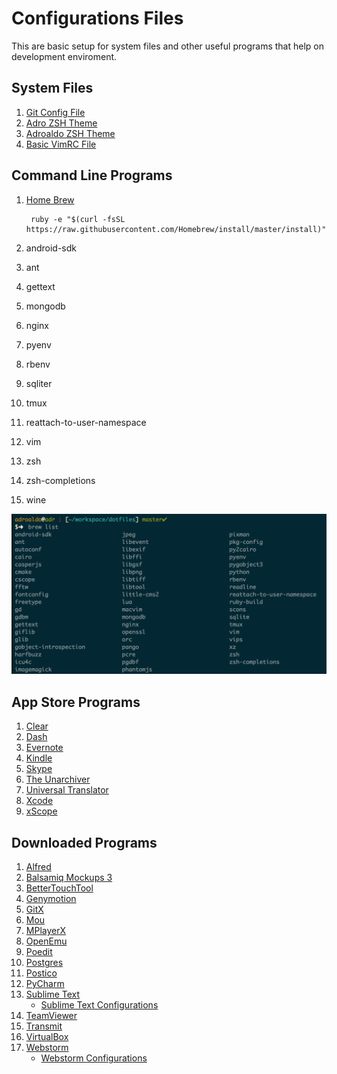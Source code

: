 # Configurations Files

This are basic setup for system files and other useful programs that help on development enviroment.

## System Files

1. [Git Config File](./.gitcofig)
1. [Adro ZSH Theme](./.adro.zsh-theme)
1. [Adroaldo ZSH Theme](./.adroaldo.zsh-theme.bkp)
2. [Basic VimRC File](./.vimrc.my.bkp)


## Command Line Programs

1. [Home Brew]()
    
        ruby -e "$(curl -fsSL https://raw.githubusercontent.com/Homebrew/install/master/install)"

1. android-sdk
1. ant
1. gettext
1. mongodb
1. nginx
1. pyenv
1. rbenv
1. sqliter
1. tmux
1. reattach-to-user-namespace
1. vim
1. zsh
1. zsh-completions
1. wine

![Installed Brew Apps](./homebrew.png)

## App Store Programs

1. [Clear]()
1. [Dash]()
1. [Evernote]()
1. [Kindle]()
1. [Skype]()
1. [The Unarchiver]()
1. [Universal Translator]()
1. [Xcode]()
1. [xScope]()


## Downloaded Programs

1. [Alfred](https://www.alfredapp.com/)
1. [Balsamiq Mockups 3](https://balsamiq.com/)
1. [BetterTouchTool](http://bettertouchtool.en.softonic.com/mac)
1. [Genymotion](https://www.genymotion.com/)
1. [GitX](https://rowanj.github.io/gitx/)
1. [Mou](http://25.io/mou/)
1. [MPlayerX](http://mplayerx.org/)
1. [OpenEmu](http://openemu.org/)
1. [Poedit](https://poedit.net/)
1. [Postgres](http://postgresapp.com/)
1. [Postico](https://eggerapps.at/postico/)
1. [PyCharm](https://www.jetbrains.com/pycharm/)
1. [Sublime Text](http://www.sublimetext.com/)
    - [Sublime Text Configurations](./READMES/sublime.md)
1. [TeamViewer](https://www.teamviewer.com)
1. [Transmit](https://panic.com/transmit/)
1. [VirtualBox](https://www.virtualbox.org/)
1. [Webstorm](https://www.jetbrains.com/webstorm/)
    - [Webstorm Configurations](./READMES/webstorm.md)


